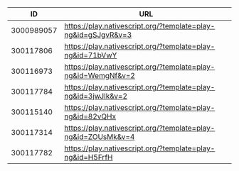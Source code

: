 


| ID         | URL |
|------------|-----|
| 3000989057 | https://play.nativescript.org/?template=play-ng&id=gSJgvR&v=3    | 
|300117806 |https://play.nativescript.org/?template=play-ng&id=71bVwY|
| 300116973  | https://play.nativescript.org/?template=play-ng&id=WemgNf&v=2    |
| 300117784  | https://play.nativescript.org/?template=play-ng&id=3jwJIk&v=2    |
|  300115140 | https://play.nativescript.org/?template=play-ng&id=82vQHx
| 300117314  |  https://play.nativescript.org/?template=play-ng&id=ZOUsMk&v=4   |
| 300117782  |https://play.nativescript.org/?template=play-ng&id=H5FrfH         | 

